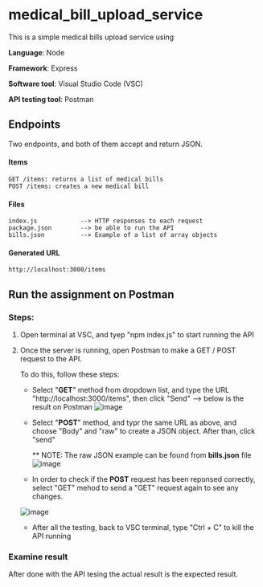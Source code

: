 # medical_bill_upload_service

This is a simple medical bills upload service using 

**Language**: Node

**Framework**: Express 

**Software tool**: Visual Studio Code (VSC)

**API testing tool**: Postman

## Endpoints
Two endpoints, and both of them accept and return JSON.
#### Items
    GET /items: returns a list of medical bills
    POST /items: creates a new medical bill
#### Files
    index.js            --> HTTP responses to each request 
    package.json        --> be able to run the API
    bills.json          --> Example of a list of array objects
#### Generated URL 
    http://localhost:3000/items
## Run the assignment on Postman 
### Steps:
1. Open terminal at VSC, and tyep "npm index.js" to start running the API
2. Once the server is running, open Postman to make a GET / POST request to the API.
     
     To do this, follow these steps:
                    
    * Select "**GET**" method from dropdown list, and type the URL "http://localhost:3000/items", then click "Send" --> below is the result on Postman
![image](https://user-images.githubusercontent.com/73051094/218188066-5e5d2ef3-331b-4da7-a757-137f23271c3e.png)


    
    * Select "**POST**" method, and typr the same URL as above, and choose "Body" and "raw" to create a JSON object. After than, click "send"
     
         ** NOTE: The raw JSON example can be found from **bills.json** file  
        ![image](https://user-images.githubusercontent.com/73051094/218188177-d0bb41b0-f3d2-46ea-a0dc-9d21c9a03329.png)

    
    * In order to check if the **POST** request has been reponsed correctly, select "GET" mehod to send a "GET" request again to see any changes. 
     
     ![image](https://user-images.githubusercontent.com/73051094/218188251-81da763b-7f8f-4f22-b23b-128a2b3a5da1.png)

     
     * After all the testing, back to VSC terminal, type "Ctrl + C" to kill the API running

### Examine result
After done with the API tesing the actual result is the expected result. 

